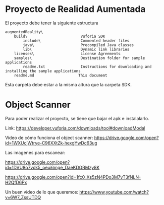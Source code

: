 Proyecto de Realidad Aumentada
==============================================


El proyecto debe tener la siguiente estructura

    augmentedReality\     
        build\                        Vuforia SDK
            include\                  Commented header files
            java\                     Precompiled Java classes
            lib\                      Dynamic link libraries
        licenses\                     License Agreements
        samples\                      Destination folder for sample applications
            readme.txt                Instructions for downloading and installing the sample applications
        readme.md                    This document
    

Esta carpeta debe estar a la misma altura que la carpeta SDK. 



Object Scanner
=============================================

Para poder realizar el proyecto, se tiene que bajar el apk e instalalarlo.


Link: https://developer.vuforia.com/downloads/tool#downloadModal

Video de cómo funciona el object scanner: https://drive.google.com/open?id=1WXUcjWtrye-C96XXtZk-hexgYwDc63ug

Las imagenes para escanear: 
           
https://drive.google.com/open?id=1DVU8o7vdk5_oeui6mge_DaeKDGRMzy8K

https://drive.google.com/open?id=1fc0_Xs5zN4PDo3M7vT3fNLN-H2QfD6Px


Un buen video de lo que queremos: https://www.youtube.com/watch?v=6W7_ZssUTDQ


